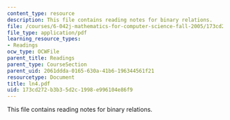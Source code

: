 ```yaml
---
content_type: resource
description: This file contains reading notes for binary relations.
file: /courses/6-042j-mathematics-for-computer-science-fall-2005/173cd272b3b35d2c1998e996104e86f9_ln4.pdf
file_type: application/pdf
learning_resource_types:
- Readings
ocw_type: OCWFile
parent_title: Readings
parent_type: CourseSection
parent_uid: 2061ddda-0165-630a-41b6-196344561f21
resourcetype: Document
title: ln4.pdf
uid: 173cd272-b3b3-5d2c-1998-e996104e86f9
---
```

This file contains reading notes for binary relations.

